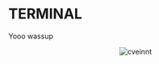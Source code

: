 # TERMINAL


Yooo wassup

<p align="center"> <img src="[https://github-readme-stats.vercel.app/api?username=cveinnt&count_private=false&show_icons=true&hide_border=true&theme=tokyonight](https://user-images.githubusercontent.com/129088725/230755004-0fd9caa7-fffb-4d69-8856-bf1a520f73fa.png)" alt="cveinnt" />

